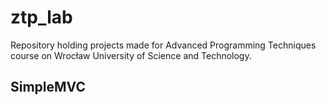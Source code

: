 # ztp_lab
Repository holding projects made for Advanced Programming Techniques course on Wrocław University of Science and Technology.

## SimpleMVC
